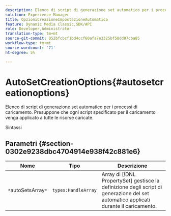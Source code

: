 ```yaml
---
description: Elenco di script di generazione set automatico per i processi di caricamento. Presuppone che ogni script specificato per il caricamento venga applicato a tutte le risorse caricate.
solution: Experience Manager
title: OpzioniCreazioneImpostazioneAutomatica
feature: Dynamic Media Classic,SDK/API
role: Developer,Administrator
translation-type: tm+mt
source-git-commit: 052bfcbcf1bd4ccf60afa7e3325bf58dd07cba85
workflow-type: tm+mt
source-wordcount: '71'
ht-degree: 5%

---
```



# AutoSetCreationOptions{#autosetcreationoptions}

Elenco di script di generazione set automatico per i processi di caricamento. Presuppone che ogni script specificato per il caricamento venga applicato a tutte le risorse caricate.

Sintassi

## Parametri {#section-0302e9238dbc4704914e938f42c881e6}

| Nome | Tipo | Descrizione |
|---|---|---|
| `*`autoSetsArray`*` | `types:HandleArray` | Array di [!DNL PropertySet] gestisce la definizione degli script di generazione del set automatico applicati durante il caricamento. |

